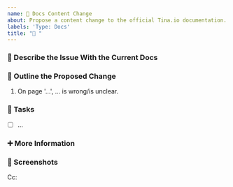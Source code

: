 ```yaml
---
name: 📝 Docs Content Change
about: Propose a content change to the official Tina.io documentation.
labels: 'Type: Docs'
title: "📝 "
---
```


<!-- **Tip:** Delete parts that are not relevant -->

### 💫 Describe the Issue With the Current Docs
<!-- A clear and concise description of what the current limitation(s) of the docs is -->

### 📝 Outline the Proposed Change
<!-- Please provide an ordered summary on what should be changed -->
1. On page '...', ... is wrong/is unclear.

### 💼 Tasks
<!-- Add GitHub tasks in a measurable, check-box manner -->
- [ ] ...

### ➕ More Information
<!-- Add any other context here, this section is useful for adding context for other users to understand and refine the suggestion -->

### 📸 Screenshots 
<!-- If applicable, add screenshots that are relevant to the proposal -->

<!-- Below the Cc, @ mention users who should be in the loop -->
Cc: 
